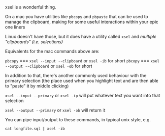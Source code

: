 xsel is a wonderful thing.

On a mac you have utilities like `pbcopy` and `pbpaste` that can be used to manage the clipboard, making for some useful interactions within your epic one liners

Linux doesn't have those, but it does have a utility called `xsel` and _multiple "clipboards" (i.e. selections)_

Equivalents for the mac commands above are:

`pbcopy` === `xsel --input --clipboard` or `xsel -ib` for short
`pbcopy` === `xsel --output --clipboard` or `xsel -ob` for short

In addition to that, there's another commonly used behaviour with the primary selection (the place used when you highlight text and are then able to "paste" it by middle clicking)

`xsel --input --primary` or `xsel -ip` will put whatever text you want into that selection

`xsel --output --primary` or `xsel -ob` will return it

You can pipe input/output to these commands, in typical unix style, e.g.

`cat longfile.sql | xsel -ib`
